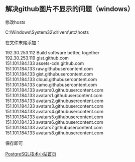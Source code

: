 ## 解决github图片不显示的问题（windows）

修改hosts<br/>

C:\Windows\System32\drivers\etc\hosts<br/>

在文件末尾添加：<br/>

192.30.253.112    Build software better, together <br/>
192.30.253.119    gist.github.com<br/>
151.101.184.133    assets-cdn.github.com<br/>
151.101.184.133    raw.githubusercontent.com<br/>
151.101.184.133    gist.githubusercontent.com<br/>
151.101.184.133    cloud.githubusercontent.com<br/>
151.101.184.133    camo.githubusercontent.com<br/>
151.101.184.133    avatars0.githubusercontent.com<br/>
151.101.184.133    avatars1.githubusercontent.com<br/>
151.101.184.133    avatars2.githubusercontent.com<br/>
151.101.184.133    avatars3.githubusercontent.com<br/>
151.101.184.133    avatars4.githubusercontent.com<br/>
151.101.184.133    avatars5.githubusercontent.com<br/>
151.101.184.133    avatars6.githubusercontent.com<br/>
151.101.184.133    avatars7.githubusercontent.com<br/>
151.101.184.133    avatars8.githubusercontent.com<br/>

保存即可<br/>

[PostgreSQL技术小站首页](https://cuipengdba.github.io/pger/)

